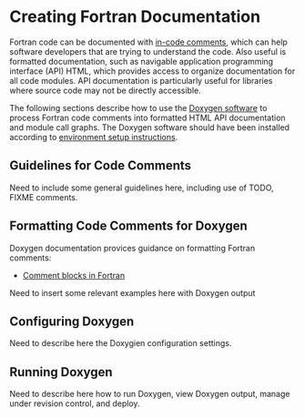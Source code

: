 # Creating Fortran Documentation

Fortran code can be documented with [in-code comments](../fortran/doc/),
which can help software developers that are trying to understand the code.
Also useful is formatted documentation, such as navigable application programming interface (API) HTML,
which provides access to organize documentation for all code modules.
API documentation is particularly useful for libraries where source code may not be directly accessible.

The following sections describe how to use the [Doxygen software](http://www.doxygen.org) to process Fortran code comments into formatted HTML API documentation
and module call graphs.  The Doxygen software should have been installed according to [environment setup instructions](../dev-env/doxygen/).

## Guidelines for Code Comments

Need to include some general guidelines here, including use of TODO, FIXME comments.

## Formatting Code Comments for Doxygen

Doxygen documentation provices guidance on formatting Fortran comments:

* [Comment blocks in Fortran](http://www.stack.nl/~dimitri/doxygen/manual/docblocks.html#fortranblocks)

Need to insert some relevant examples here with Doxygen output

## Configuring Doxygen

Need to describe here the Doxygien configuration settings.

## Running Doxygen

Need to describe here how to run Doxygen, view Doxygen output, manage under revision control, and deploy.

